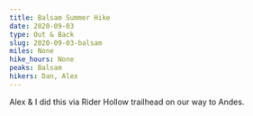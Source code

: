 ```yaml
---
title: Balsam Summer Hike
date: 2020-09-03
type: Out & Back
slug: 2020-09-03-balsam
miles: None
hike_hours: None
peaks: Balsam
hikers: Dan, Alex
---
```


Alex & I did this via Rider Hollow trailhead on our way to Andes.
